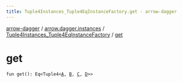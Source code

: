 ```yaml
---
title: Tuple4Instances_Tuple4EqInstanceFactory.get - arrow-dagger
---
```


[arrow-dagger](../../index.html) / [arrow.dagger.instances](../index.html) / [Tuple4Instances_Tuple4EqInstanceFactory](index.html) / [get](./get.html)

# get

`fun get(): Eq<Tuple4<`[`A`](index.html#A)`, `[`B`](index.html#B)`, `[`C`](index.html#C)`, `[`D`](index.html#D)`>>`